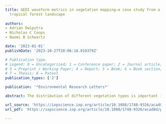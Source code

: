 ```yaml
---
title: GEDI waveform metrics in vegetation mapping—a case study from a heterogeneous
  tropical forest landscape
  
authors:
- Adrian Dwiputra
- Nicholas C Coops
- Naomi B Schwartz

date: '2023-01-01'
publishDate: '2023-10-27T20:06:18.010379Z'

# Publication type.
# Legend: 0 = Uncategorized; 1 = Conference paper; 2 = Journal article;
# 3 = Preprint / Working Paper; 4 = Report; 5 = Book; 6 = Book section;
# 7 = Thesis; 8 = Patent
publication_types: ['2']

publication: '*Environmental Research Letters*'

abstract: The distribution of different vegetation types is important information for landscape management, especially in the context of tackling global environmental change. Vegetation types can be mapped using satellite and airborne passive remote sensing. However, spectrally similar yet structurally different vegetation types, like different tree-dominated land covers, are often challenging to map using spectral information alone. We examined the potential of vertical vegetation structure acquired in the global ecosystem dynamics investigation (GEDI) mission that harnesses a space-borne waveform lidar sensor in vegetation mapping across a heterogeneous tropical landscape in Cambodia. We extracted 121 waveform metrics from Level-1B and Level-2A data products at 1062 locations across five key vegetation types. After reducing the relative height variables' dimensionality through simple linear regressions, we developed a Random Forest classifier to predict vegetation classes based on 23 GEDI metrics. We then used this model to classify the vegetation types across more than 77 000 GEDI footprints in the study area. GEDI metrics alone were useful in identifying vegetation types with 81% accuracy. Cropland/grassland class had the highest prediction accuracy (user's accuracy [UA]= 89%; producer's accuracy [PA]= 91%), while dry deciduous forest had the lowest accuracy (UA= 73%; PA= 69%). By comparing the GEDI-only classification with an optical-radar map, we found that structural and topographic information from GEDI Level-1B and Level-2A can complement the spectral information in assessing natural habitats that neighbor other vegetation types in a heterogeneous landscape. The highest classification accuracy at the footprint scale was obtained from the combination of GEDI, Sentinel-1, and Sentinel-2 (88.3%). We also demonstrated how wall-to-wall vegetation mapping is possible by combining the three data sources. These findings expand the potential use of GEDI waveform lidar data in supporting the development of policy-relevant maps that depict the distribution of forests together with other vegetation types.

url_source: 'https://iopscience.iop.org/article/10.1088/1748-9326/acad8d/meta'
url_pdf: 'https://iopscience.iop.org/article/10.1088/1748-9326/acad8d/pdf'

---
```

